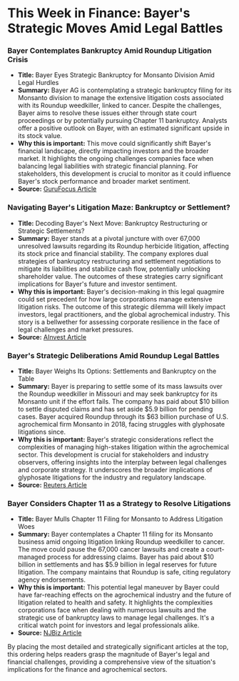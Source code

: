 # This Week in Finance: Bayer's Strategic Moves Amid Legal Battles

### **Bayer Contemplates Bankruptcy Amid Roundup Litigation Crisis**
- **Title:** Bayer Eyes Strategic Bankruptcy for Monsanto Division Amid Legal Hurdles
- **Summary:** Bayer AG is contemplating a strategic bankruptcy filing for its Monsanto division to manage the extensive litigation costs associated with its Roundup weedkiller, linked to cancer. Despite the challenges, Bayer aims to resolve these issues either through state court proceedings or by potentially pursuing Chapter 11 bankruptcy. Analysts offer a positive outlook on Bayer, with an estimated significant upside in its stock value.
- **Why this is important:** This move could significantly shift Bayer's financial landscape, directly impacting investors and the broader market. It highlights the ongoing challenges companies face when balancing legal liabilities with strategic financial planning. For stakeholders, this development is crucial to monitor as it could influence Bayer's stock performance and broader market sentiment.
- **Source:** [GuruFocus Article](https://www.gurufocus.com/news/2868880/bayer-bayry-plans-bankruptcy-option-amid-roundup-lawsuits)

### **Navigating Bayer's Litigation Maze: Bankruptcy or Settlement?**
- **Title:** Decoding Bayer's Next Move: Bankruptcy Restructuring or Strategic Settlements?
- **Summary:** Bayer stands at a pivotal juncture with over 67,000 unresolved lawsuits regarding its Roundup herbicide litigation, affecting its stock price and financial stability. The company explores dual strategies of bankruptcy restructuring and settlement negotiations to mitigate its liabilities and stabilize cash flow, potentially unlocking shareholder value. The outcomes of these strategies carry significant implications for Bayer's future and investor sentiment.
- **Why this is important:** Bayer's decision-making in this legal quagmire could set precedent for how large corporations manage extensive litigation risks. The outcome of this strategic dilemma will likely impact investors, legal practitioners, and the global agrochemical industry. This story is a bellwether for assessing corporate resilience in the face of legal challenges and market pressures.
- **Source:** [AInvest Article](https://www.ainvest.com/news/bayer-litigation-crossroads-bankruptcy-settlement-navigating-path-shareholder-2505/)

### **Bayer's Strategic Deliberations Amid Roundup Legal Battles**
- **Title:** Bayer Weighs Its Options: Settlements and Bankruptcy on the Table
- **Summary:** Bayer is preparing to settle some of its mass lawsuits over the Roundup weedkiller in Missouri and may seek bankruptcy for its Monsanto unit if the effort fails. The company has paid about $10 billion to settle disputed claims and has set aside $5.9 billion for pending cases. Bayer acquired Roundup through its $63 billion purchase of U.S. agrochemical firm Monsanto in 2018, facing struggles with glyphosate litigations since.
- **Why this is important:** Bayer's strategic considerations reflect the complexities of managing high-stakes litigation within the agrochemical sector. This development is crucial for stakeholders and industry observers, offering insights into the interplay between legal challenges and corporate strategy. It underscores the broader implications of glyphosate litigations for the industry and regulatory landscape.
- **Source:** [Reuters Article](https://www.reuters.com/business/healthcare-pharmaceuticals/bayer-seeks-roundup-settlement-explores-monsanto-bankruptcy-wsj-reports-2025-05-15/)

### **Bayer Considers Chapter 11 as a Strategy to Resolve Litigations**
- **Title:** Bayer Mulls Chapter 11 Filing for Monsanto to Address Litigation Woes
- **Summary:** Bayer contemplates a Chapter 11 filing for its Monsanto business amid ongoing litigation linking Roundup weedkiller to cancer. The move could pause the 67,000 cancer lawsuits and create a court-managed process for addressing claims. Bayer has paid about $10 billion in settlements and has $5.9 billion in legal reserves for future litigation. The company maintains that Roundup is safe, citing regulatory agency endorsements.
- **Why this is important:** This potential legal maneuver by Bayer could have far-reaching effects on the agrochemical industry and the future of litigation related to health and safety. It highlights the complexities corporations face when dealing with numerous lawsuits and the strategic use of bankruptcy laws to manage legal challenges. It's a critical watch point for investors and legal professionals alike.
- **Source:** [NJBiz Article](https://njbiz.com/bayer-chapter-11-roundup-lawsuits/)

By placing the most detailed and strategically significant articles at the top, this ordering helps readers grasp the magnitude of Bayer's legal and financial challenges, providing a comprehensive view of the situation's implications for the finance and agrochemical sectors.